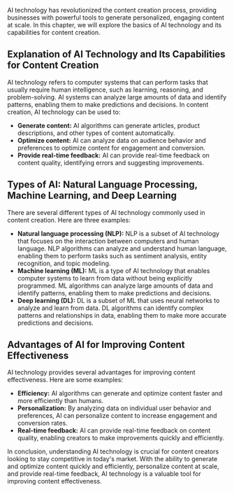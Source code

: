 
AI technology has revolutionized the content creation process, providing businesses with powerful tools to generate personalized, engaging content at scale. In this chapter, we will explore the basics of AI technology and its capabilities for content creation.

Explanation of AI Technology and Its Capabilities for Content Creation
----------------------------------------------------------------------

AI technology refers to computer systems that can perform tasks that usually require human intelligence, such as learning, reasoning, and problem-solving. AI systems can analyze large amounts of data and identify patterns, enabling them to make predictions and decisions. In content creation, AI technology can be used to:

* **Generate content:** AI algorithms can generate articles, product descriptions, and other types of content automatically.
* **Optimize content:** AI can analyze data on audience behavior and preferences to optimize content for engagement and conversion.
* **Provide real-time feedback:** AI can provide real-time feedback on content quality, identifying errors and suggesting improvements.

Types of AI: Natural Language Processing, Machine Learning, and Deep Learning
-----------------------------------------------------------------------------

There are several different types of AI technology commonly used in content creation. Here are three examples:

* **Natural language processing (NLP):** NLP is a subset of AI technology that focuses on the interaction between computers and human language. NLP algorithms can analyze and understand human language, enabling them to perform tasks such as sentiment analysis, entity recognition, and topic modeling.
* **Machine learning (ML):** ML is a type of AI technology that enables computer systems to learn from data without being explicitly programmed. ML algorithms can analyze large amounts of data and identify patterns, enabling them to make predictions and decisions.
* **Deep learning (DL):** DL is a subset of ML that uses neural networks to analyze and learn from data. DL algorithms can identify complex patterns and relationships in data, enabling them to make more accurate predictions and decisions.

Advantages of AI for Improving Content Effectiveness
----------------------------------------------------

AI technology provides several advantages for improving content effectiveness. Here are some examples:

* **Efficiency:** AI algorithms can generate and optimize content faster and more efficiently than humans.
* **Personalization:** By analyzing data on individual user behavior and preferences, AI can personalize content to increase engagement and conversion rates.
* **Real-time feedback:** AI can provide real-time feedback on content quality, enabling creators to make improvements quickly and efficiently.

In conclusion, understanding AI technology is crucial for content creators looking to stay competitive in today's market. With the ability to generate and optimize content quickly and efficiently, personalize content at scale, and provide real-time feedback, AI technology is a valuable tool for improving content effectiveness.
